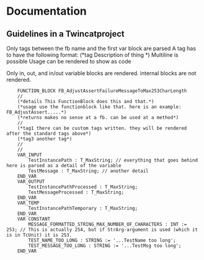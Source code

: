 # Documentation

## Guidelines in a Twincatproject

Only tags between the fb name and the first var block are parsed
A tag has to have the following format: (*tag Description of thing *)
Multiline is possible
Usage can be rendered to show as code

Only in, out, and in/out variable blocks are rendered. internal blocks are not rendered.

```
    FUNCTION_BLOCK FB_AdjustAssertFailureMessageToMax253CharLength
    //
    (*details This FunctionBlock does this and that.*)
    (*usage use the functionblock like that. here is an example: FB_AdjustAssert.....*)
    (*returns makes no sense at a fb. can be used at a method*)
    //
    (*tag1 there can be custom tags written. they will be rendered after the standard tags above*)
    (*tag3 another tag*)
    //
    //
    VAR_INPUT
        TestInstancePath : T_MaxString; // everything that goes behind here is parsed as a detail of the variable
        TestMessage : T_MaxString; // another detail
    END_VAR
    VAR_OUTPUT
        TestInstancePathProcessed : T_MaxString;
        TestMessageProcessed : T_MaxString;
    END_VAR
    VAR_TEMP
        TestInstancePathTemporary : T_MaxString;
    END_VAR
    VAR CONSTANT
        MESSAGE_FORMATTED_STRING_MAX_NUMBER_OF_CHARACTERS : INT := 253; // This is actually 254, but if StrArg-argument is used (which it is in TcUnit) it is 253.
        TEST_NAME_TOO_LONG : STRING := '...TestName too long';
        TEST_MESSAGE_TOO_LONG : STRING := '...TestMsg too long';
    END_VAR
```